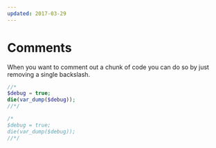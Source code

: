 ```yaml
---
updated: 2017-03-29
---
```


# Comments

When you want to comment out a chunk of code you can do so by just removing a
single backslash.

```php
//*
$debug = true;
die(var_dump($debug));
//*/
```

```php
/*
$debug = true;
die(var_dump($debug));
//*/
```
